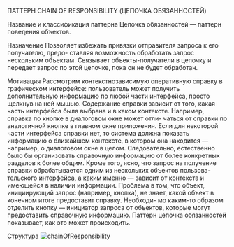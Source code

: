 ПАТТЕРН CHAIN OF RESPONSIBILITY
(ЦЕПОЧКА ОБЯЗАННОСТЕЙ)

Название и классификация паттерна
Цепочка обязанностей — паттерн поведения объектов.

Назначение
Позволяет избежать привязки отправителя запроса к его получателю, предо-
ставляя возможность обработать запрос нескольким объектам. Связывает
объекты-получатели в цепочку и передает запрос по этой цепочке, пока он
не будет обработан.

Мотивация
Рассмотрим контекстнозависимую оперативную справку в графическом
интерфейсе: пользователь может получить дополнительную информацию
по любой части интерфейса, просто щелкнув на ней мышью. Содержание
справки зависит от того, какая часть интерфейса была выбрана и в каком
контексте. Например, справка по кнопке в диалоговом окне может отли-
чаться от справки по аналогичной кнопке в главном окне приложения. Если
для некоторой части интерфейса справки нет, то система должна показать
информацию о ближайшем контексте, в котором она находится — например,
о диалоговом окне в целом.
Следовательно, естественно было бы организовать справочную информацию
от более конкретных разделов к более общим. Кроме того, ясно, что запрос на
получение справки обрабатывается одним из нескольких объектов пользова-
тельского интерфейса, а каким именно — зависит от контекста и имеющейся
в наличии информации.
Проблема в том, что объект, инициирующий запрос (например, кнопка),
не знает, какой объект в конечном итоге предоставит справку. Необходи-
мо каким-то образом отделить кнопку — инициатор запроса от объектов,
которые могут предоставить справочную информацию. Паттерн цепочка
обязанностей показывает, как это может происходить.

Структура
![chainOfResponsibility](/images/chainOfResponsibility.png)